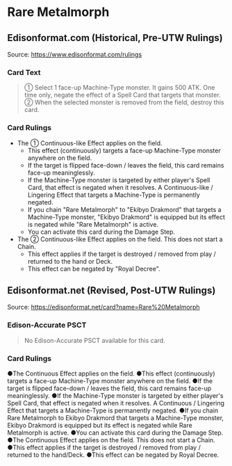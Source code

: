 # Rare Metalmorph

## Edisonformat.com (Historical, Pre-UTW Rulings)

Source: https://www.edisonformat.com/rulings

### Card Text

> ① Select 1 face-up Machine-Type monster. It gains 500 ATK. One time only, negate the effect of a Spell Card that targets that monster. ② When the selected monster is removed from the field, destroy this card.

### Card Rulings

*   The ① Continuous-like Effect applies on the field.
    *   This effect (continuously) targets a face-up Machine-Type monster anywhere on the field.
    *   If the target is flipped face-down / leaves the field, this card remains face-up meaninglessly.
    *   If the Machine-Type monster is targeted by either player's Spell Card, that effect is negated when it resolves. A Continuous-like / Lingering Effect that targets a Machine-Type is permanently negated.
    *   If you chain "Rare Metalmorph" to "Ekibyo Drakmord" that targets a Machine-Type monster, "Ekibyo Drakmord" is equipped but its effect is negated while "Rare Metalmorph" is active.
    *   You can activate this card during the Damage Step.
*   The ② Continuous-like Effect applies on the field. This does not start a Chain.
    *   This effect applies if the target is destroyed / removed from play / returned to the hand or Deck.
    *   This effect can be negated by "Royal Decree".

## Edisonformat.net (Revised, Post-UTW Rulings)

Source: https://edisonformat.net/card?name=Rare%20Metalmorph

### Edison-Accurate PSCT

> No Edison-Accurate PSCT available for this card.

### Card Rulings

●The Continuous Effect applies on the field.
●This effect (continuously) targets a face-up Machine-Type monster anywhere on the field.
●If the target is flipped face-down / leaves the field, this card remains face-up meaninglessly.
●If the Machine-Type monster is targeted by either player's Spell Card, that effect is negated when it resolves. A Continuous / Lingering Effect that targets a Machine-Type is permanently negated.
●If you chain Rare Metalmorph to Ekibyo Drakmord that targets a Machine-Type monster, Ekibyo Drakmord is equipped but its effect is negated while Rare Metalmorph is active.
●You can activate this card during the Damage Step.
●The Continuous Effect applies on the field. This does not start a Chain.
●This effect applies if the target is destroyed / removed from play / returned to the hand/Deck.
●This effect can be negated by Royal Decree.
            